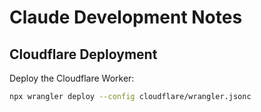 # Claude Development Notes

## Cloudflare Deployment

Deploy the Cloudflare Worker:
```bash
npx wrangler deploy --config cloudflare/wrangler.jsonc
```